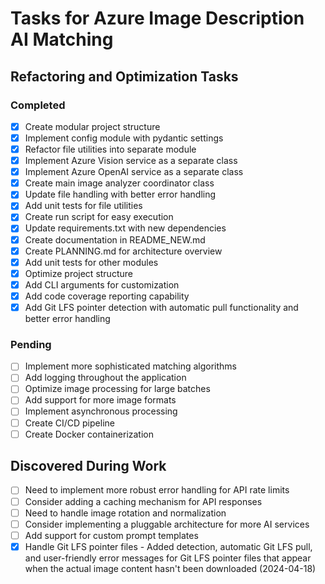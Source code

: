 # Tasks for Azure Image Description AI Matching

## Refactoring and Optimization Tasks

### Completed

- [x] Create modular project structure
- [x] Implement config module with pydantic settings
- [x] Refactor file utilities into separate module
- [x] Implement Azure Vision service as a separate class
- [x] Implement Azure OpenAI service as a separate class
- [x] Create main image analyzer coordinator class
- [x] Update file handling with better error handling
- [x] Add unit tests for file utilities
- [x] Create run script for easy execution
- [x] Update requirements.txt with new dependencies
- [x] Create documentation in README_NEW.md
- [x] Create PLANNING.md for architecture overview
- [x] Add unit tests for other modules
- [x] Optimize project structure
- [x] Add CLI arguments for customization
- [x] Add code coverage reporting capability
- [x] Add Git LFS pointer detection with automatic pull functionality and better error handling

### Pending

- [ ] Implement more sophisticated matching algorithms
- [ ] Add logging throughout the application
- [ ] Optimize image processing for large batches
- [ ] Add support for more image formats
- [ ] Implement asynchronous processing
- [ ] Create CI/CD pipeline
- [ ] Create Docker containerization

## Discovered During Work

- [ ] Need to implement more robust error handling for API rate limits
- [ ] Consider adding a caching mechanism for API responses
- [ ] Need to handle image rotation and normalization
- [ ] Consider implementing a pluggable architecture for more AI services
- [ ] Add support for custom prompt templates
- [x] Handle Git LFS pointer files - Added detection, automatic Git LFS pull, and user-friendly error messages for Git LFS pointer files that appear when the actual image content hasn't been downloaded (2024-04-18)